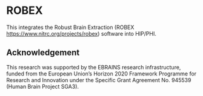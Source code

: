 # ROBEX
This integrates the Robust Brain Extraction (ROBEX https://www.nitrc.org/projects/robex) software into HIP/PHI.

## Acknowledgement

This research was supported by the EBRAINS research infrastructure, funded from the European Union’s Horizon 2020 Framework Programme for Research and Innovation under the Specific Grant Agreement No. 945539 (Human Brain Project SGA3).

